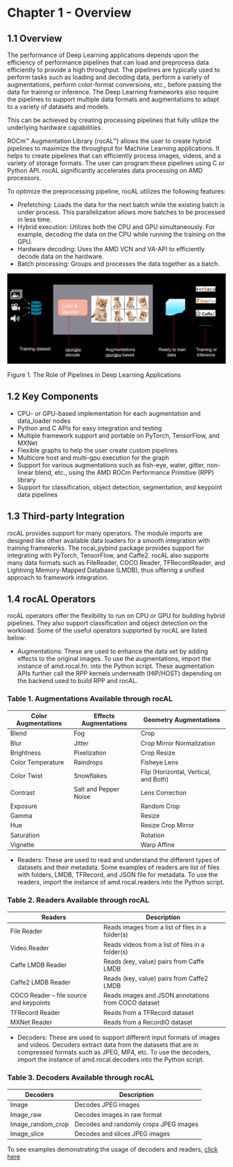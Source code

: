 # Chapter 1 - Overview

## 1.1 Overview 

The performance of Deep Learning applications depends upon the efficiency of performance pipelines that can load and preprocess data efficiently to provide a high throughput. The pipelines are typically used to perform tasks such as loading and decoding data, perform a variety of augmentations, perform color-format conversions, etc., before passing the data for training or inference. The Deep Learning frameworks also require the pipelines to support multiple data formats and augmentations to adapt to a variety of datasets and models.

This can be achieved by creating processing pipelines that fully utilize the underlying hardware capabilities.

ROCm™ Augmentation Library (rocAL™) allows the user to create hybrid pipelines to maximize the throughput for Machine Learning applications. It helps to create pipelines that can efficiently process images, videos, and a variety of storage formats. The user can program these pipelines using C or Python API. rocAL significantly accelerates data processing on AMD processors. 

To optimize the preprocessing pipeline, rocAL utilizes the following features:

- Prefetching: Loads the data for the next batch while the existing batch is under process. This parallelization allows more batches to be processed in less time.
- Hybrid execution: Utilizes both the CPU and GPU simultaneously. For example, decoding the data on the CPU while running the training on the GPU. 
- Hardware decoding: Uses the AMD VCN and VA-API to efficiently decode data on the hardware. 
- Batch processing: Groups and processes the data together as a batch.

![The Role of Pipelines in Deep Learning Applications](../data/ch1_pipelines.png)

Figure 1. 	The Role of Pipelines in Deep Learning Applications

## 1.2 Key Components

- CPU- or GPU-based implementation for each augmentation and data_loader nodes
- Python and C APIs for easy integration and testing
- Multiple framework support and portable on PyTorch, TensorFlow, and MXNet
- Flexible graphs to help the user create custom pipelines
- Multicore host and multi-gpu execution for the graph
- Support for various augmentations such as fish-eye, water, gitter, non-linear blend, etc., using the AMD ROCm Performance Primitive (RPP) library
- Support for classification, object detection, segmentation, and keypoint data pipelines

## 1.3 Third-party Integration

rocAL provides support for many operators. The module imports are designed like other available data loaders for a smooth integration with training frameworks. The rocal_pybind package provides support for integrating with PyTorch, TensorFlow, and Caffe2. rocAL also supports many data formats such as FileReader, COCO Reader, TFRecordReader, and Lightning Memory-Mapped Database (LMDB), thus offering a unified approach to framework integration.

## 1.4 rocAL Operators

rocAL operators offer the flexibility to run on CPU or GPU for building hybrid pipelines. They also support classification and object detection on the workload. Some of the useful operators supported by rocAL are listed below:

- Augmentations: These are used to enhance the data set by adding effects to the original images. To use the augmentations, import the instance of amd.rocal.fn. into the Python script. These augmentation APIs further call the RPP kernels underneath (HIP/HOST) depending on the backend used to build RPP and rocAL. 

### Table 1. 	Augmentations Available through rocAL

| Color Augmentations | Effects Augmentations | Geometry Augmentations                |
| ------------------- | --------------------- | ------------------------------------- |
| Blend               | Fog                   | Crop                                  |
| Blur                | Jitter                | Crop Mirror Normalization             |
| Brightness          | Pixelization          | Crop Resize                           |
| Color Temperature   | Raindrops             | Fisheye Lens                          |
| Color Twist         | Snowflakes            | Flip (Horizontal, Vertical, and Both) |
| Contrast            | Salt and Pepper Noise | Lens Correction                       |
| Exposure            |                       | Random Crop                           |
| Gamma               |                       | Resize                                |
| Hue                 |                       | Resize Crop Mirror                    |
| Saturation          |                       | Rotation                              |
| Vignette            |                       | Warp Affine                           |

- Readers: These are used to read and understand the different types of datasets and their metadata. Some examples of readers are list of files with folders, LMDB, TFRecord, and JSON file for metadata. To use the readers, import the instance of amd.rocal.readers into the Python script.

### Table 2.	Readers Available through rocAL

| Readers                                 | Description                                         |
| --------------------------------------- | --------------------------------------------------- |
| File Reader                             | Reads images from a list of files in a folder(s)    |
| Video Reader                            | Reads videos from a list of files in a folder(s)    |
| Caffe LMDB Reader                       | Reads (key, value) pairs from Caffe LMDB            |
| Caffe2 LMDB Reader                      | Reads (key, value) pairs from Caffe2 LMDB           |
| COCO Reader – file source and keypoints | Reads images and JSON annotations from COCO dataset |
| TFRecord Reader                         | Reads from a TFRecord dataset                       |
| MXNet Reader                            | Reads from a RecordIO dataset                       |

- Decoders: These are used to support different input formats of images and videos. Decoders extract data from the datasets that are in compressed formats such as JPEG, MP4, etc. To use the decoders, import the instance of amd.rocal.decoders into the Python script.

### Table 3.	Decoders Available through rocAL

| Decoders          | Description                            |
| ----------------- | -------------------------------------- |
| Image             | Decodes JPEG images                    |
| Image_raw         | Decodes images in raw format           |
| Image_random_crop | Decodes and randomly crops JPEG images |
| Image_slice       | Decodes and slices JPEG images         |

To see examples demonstrating the usage of decoders and readers, [click here](https://github.com/GPUOpen-ProfessionalCompute-Libraries/MIVisionX/tree/master/rocAL/rocAL_pybind/examples)
